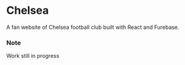 # Chelsea 

A fan website of Chelsea football club built with React and Furebase.

### Note
Work still in progress